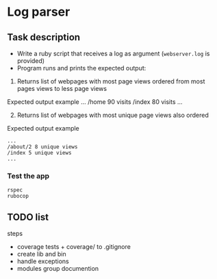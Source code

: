 # Log parser

## Task description

- Write a ruby script that receives a log as argument (```webserver.log``` is provided)
- Program runs and prints the expected output:

1. Returns list of webpages with most page views ordered from most pages views to less page views

Expected output example
    ...
    /home 90 visits
    /index 80 visits
    ...

2. Returns list of webpages with most unique page views also ordered

Expected output example

    ...
    /about/2 8 unique views
    /index 5 unique views
    ...

### Test the app

    rspec
    rubocop

## TODO list

steps

- coverage tests + coverage/ to .gitignore
- create lib and bin
- handle exceptions
- modules group documention
